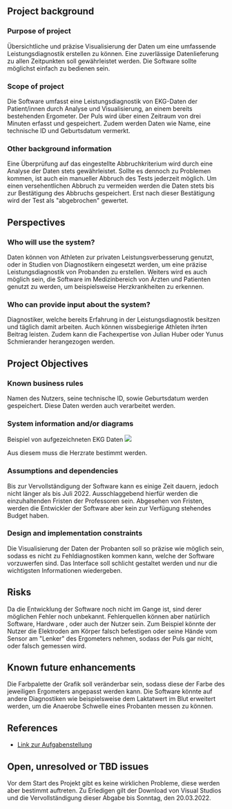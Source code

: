 ## Project background

### Purpose of project

Übersichtliche und präzise Visualisierung der Daten um eine umfassende Leistungsdiagnostik erstellen zu können. Eine zuverlässige Datenlieferung zu allen Zeitpunkten soll gewährleistet werden. Die Software sollte möglichst einfach zu bedienen sein. 

### Scope of project

Die Software umfasst eine Leistungsdiagnostik von EKG-Daten der Patient/innen durch Analyse und Visualisierung, an einem bereits bestehenden Ergometer. Der Puls wird über einen Zeitraum von drei Minuten erfasst und gespeichert. Zudem werden Daten wie Name, eine technische ID und Geburtsdatum vermerkt.

### Other background information

Eine Überprüfung auf das eingestellte Abbruchkriterium wird durch eine Analyse der Daten stets gewährleistet. Sollte es dennoch zu Problemen kommen, ist auch ein manueller Abbruch des Tests jederzeit möglich. Um einen versehentlichen Abbruch zu vermeiden werden die Daten stets bis zur Bestätigung des Abbruchs gespeichert. Erst nach dieser Bestätigung wird der Test als "abgebrochen" gewertet.

## Perspectives
### Who will use the system?

Daten können von Athleten zur privaten Leistungsverbesserung genutzt, oder in Studien von Diagnostikern eingesetzt werden, um eine präzise Leistungsdiagnostik von Probanden zu erstellen. Weiters wird es auch möglich sein, die Software im Medizinbereich von Ärzten und Patienten genutzt zu werden, um beispielsweise Herzkrankheiten zu erkennen.

### Who can provide input about the system?

Diagnostiker, welche bereits Erfahrung in der Leistungsdiagnostik besitzen und täglich damit arbeiten. Auch können wissbegierige Athleten ihrten Beitrag leisten. Zudem kann die Fachexpertise von Julian Huber oder Yunus Schmierander herangezogen werden.


## Project Objectives
### Known business rules

Namen des Nutzers, seine technische ID, sowie Geburtsdatum werden gespeichert. Diese Daten werden auch verarbeitet werden. 

### System information and/or diagrams

Beispiel von aufgezeichneten EKG Daten
![](ekg_example.png)

Aus diesem muss die Herzrate bestimmt werden.

### Assumptions and dependencies

Bis zur Vervollständigung der Software kann es einige Zeit dauern, jedoch nicht länger als bis Juli 2022. Ausschlaggebend hierfür werden die einzuhaltenden Fristen der Professoren sein. Abgesehen von Fristen, werden die Entwickler der Software aber kein zur Verfügung stehendes Budget haben.

### Design and implementation constraints

Die Visualisierung der Daten der Probanten soll so präzise wie möglich sein, sodass es nicht zu Fehldiagnostiken kommen kann, welche der Software vorzuwerfen sind. Das Interface soll schlicht gestaltet werden und nur die wichtigsten Informationen wiedergeben.

## Risks

Da die Entwicklung der Software noch nicht im Gange ist, sind derer möglichen Fehler noch unbekannt. Fehlerquellen können aber natürlich Software, Hardware , oder auch der Nutzer sein. Zum Beispiel könnte der Nutzer die Elektroden am Körper falsch befestigen oder seine Hände vom Sensor am "Lenker" des Ergometers nehmen, sodass der Puls gar nicht, oder falsch gemessen wird.

## Known future enhancements

Die Farbpalette der Grafik soll veränderbar sein, sodass diese der Farbe des jeweiligen Ergometers angepasst werden kann. Die Software könnte auf andere Diagnostiken wie beispielsweise dem Laktatwert im Blut erweitert werden, um die Anaerobe Schwelle eines Probanten messen zu können.

## References

- [Link zur Aufgabenstellung](tbd)

## Open, unresolved or TBD issues

Vor dem Start des Projekt gibt es keine wirklichen Probleme, diese werden aber bestimmt auftreten. Zu Erledigen gilt der Download von Visual Studios und die Vervollständigung dieser Abgabe bis Sonntag, den 20.03.2022.
